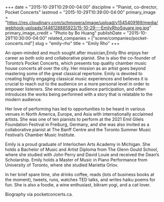 +++
date = "2015-10-29T10:29:00-04:00"
discipline = "Pianist, co-director, Pocket Concerts"
lastmod = "2015-10-29T10:39:00-04:00"
primary_image = "https://res.cloudinary.com/schmopera/image/upload/v1545409169/media/webhook-uploads/1446128885923/15-10-29---EmilyRhoSquare.jpg.jpg"
primary_image_credit = "Photo by Bo Huang"
publishDate = "2015-10-29T10:30:00-04:00"
related_companies = ["scene/companies/pocket-concerts.md"]
slug = "emily-rho"
title = "Emily Rho"
+++

An open-minded and much sought after musician,Emily Rho enjoys her career as both solo and collaborative pianist. She is also the co-founder of Toronto’s Pocket Concerts, which presents top quality chamber music house concerts all over the city. Her mission as an artist goes beyond mastering some of the great classical repertoire. Emily is devoted to creating highly engaging classical music experiences and believes it is crucial to reach out to the audience on a more personal level in order to empower listeners. She encourages audience participation, and often introduces the works being performed with a story that is relatable to the modern audience.
 
Her love of performing has led to opportunities to be heard in various venues in North America, Europe, and Asia with internationally acclaimed artists. She was one of ten pianists to perform at the 2021 Emil Gilels Foundation Festival in Freiburg, Germany, and she was also invited as a collaborative pianist at The Banff Centre and the Toronto Summer Music Festival’s Chamber Music Institute.
 
Emily is a proud graduate of Interlochen Arts Academy in Michigan. She holds a Bachelor of Music and Artist Diploma from The Glenn Gould School, where she studied with John Perry and David Louie and received the Dean’s Scholarship. Emily holds a Master of Music in Piano Performance from University of Toronto, where she studied Marietta Orlov.
 
In her brief spare time, she drinks coffee, reads (lots of business books at the moment), tweets, runs, watches TED talks, and writes haiku poems for fun. She is also a foodie, a wine enthusiast, bikram yogi, and a cat lover.

Biography via pocketconcerts.ca.
